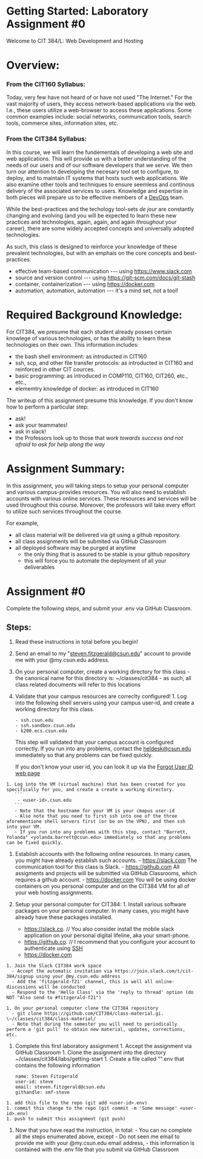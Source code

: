# Getting Started: Laboratory Assignment #0

Welcome to CIT 384/L: Web Development and Hosting



# Overview:

### From the CIT160 Syllabus:

Today, very few have not heard of or have not used "The Internet." For the vast majority of users, they access network-based applications via the web. I.e., these users utilize a web-browser to access these applications. Some common examples include: social networks, communication tools, search tools, commerce sites, information sites, etc.

### From the CIT384 Syllabus:	

In this course, we will learn the fundementals of developing a web site and web applications. This will provide us with a better understanding of the needs of our users and of our software developers that we serve. We then turn our attention to developing the necesary tool set to configure, to deploy, and to maintain IT systems that hosts such web applications. We also examine other tools and techniques to ensure seemless and continous delivery of the associated services to users. Knowledge and expertise in both pieces will prepare us to be effective members of a [DevOps](https://en.wikipedia.org/wiki/DevOps) team.

While the best-practices and the techology tool-sets _de jour_ are constantly changing and evolving (and you will be expected to learn these new practices and technologies, again, again, and again _throughout_ your career), there are some widely accepted concepts and universally adopted technologies. 

As such, this class is designed to reinforce your knowledge of these prevalent technologies, but with an emphais on the core concepts and best-practices:

  - effective team-based communication --- using https://www.slack.com
  - source and version control --- using https://git-scm.com/docs/git-stash
  - container, containerization --- using https://docker.com
  - automation, automation, automation --- it's a mind set, not a tool!


# Required Background Knowledge:
For CIT384, we presume that each student already posses certain knowlege of various technologies, or has the ability to learn these technologies on their own. This information includes:

  - the bash shell environment: as introducted in CIT160
  - ssh, scp, and other file transfer protocols: as introducted in CIT160 and reinforced in other CIT cources.
  - basic programming: as introduced in COMP110, CIT160, CIT260, etc., etc., 
  - elememtry knowledge of docker: as introduced in CIT160

The writeup of this assignment presume this knowledge. If you don't know how to perform a particular step:
  - ask!
  - ask your teammates!
  - ask in slack!
  - the Professors look up to those that _work towards success and not afraid to ask for help along the way_


# Assignment Summary:
In this assignment, you will taking steps to setup your personal computer and various campus-provides resources. You will also need to establish accounts with various online services. These resources and services will be used throughout this course. Moreover, the professors will take every effort to utilize such services throughout the course. 

For example, 
   * all class material will be delivered via git using a github repository.
   * all class assignments will be submited via GitHub Classroom
   * all deployed software may be purged at anytime
      - the only thing that is assured to be stable is your github repository
      - this will force you to automate the deployment of all your deliverables


# Assignment #0
Complete the following steps, and submit your <user-id>.env via GitHub Classroom.


## Steps:
  1. Read these instructions in total before you begin!

  1. Send an email to my "steven.fitzgerald@csun.edu" account to provide me with your @my.csun.edu address.

  1. On your personal computer, create a working directory for this class
    - the canonical name for this directory is: \~/classes/cit384
    - as such, all class related documents will refer to this locations

  1. Validate that your campus resources are correclty configured!
    1. Log into the following shell servers using your campus user-id, and create a working directory for this class.
       ```
       - ssh.csun.edu 
       - ssh.sandbox.csun.edu
       - k200.ecs.csun.edu
       ```
       This step will validated that your campus account is configured correctly. If you run into any problems, contact the heldesk@csun.edu immediately so that any problems can be fixed quickly.

       If you don't know your user id, you can look it up via the [Forgot User ID web page](https://cmsweb.csun.edu/psc/CNRPRD/EMPLOYEE/SA/c/NR_SSS_COMMON_MENU.NR_FORGOTUID_CMP.GBL?&)
 
    1. Log into the VM (virtual machine) that has been created for you specifically for you, and create a create a working directory.
       ```
        - <user-id>.csun.edu
       ```
       - Note that the hostname for your VM is your cmapus user-id
       - Also note that you need to first ssh into one of the three aforementione shell servers first (or be on the VPN), and then ssh into your VM.
       - If you run into any problems with this step, contact "Barrett, Yolanda" <yolanda.barrett@csun.edu> immediately so that any problems can be fixed quickly.
  
   1. Establish accounts with the following online resources. In many cases, you might have already establish such accounts.
    - https://slack.com
      The communication tool for this class is Slack.
    - https://github.com
      All assigments and projects will be submitted via GitHub Classrooms, which requires a github account.
    - https://docker.com
      You will be using docker containers on you personal computer and on the CIT384 VM for all of your web hosting assignments.

  1. Setup your personal computer for CIT384:
    1. Install various software packages on your personal computer. In many cases, you might have already have these packages installed.
      - https://slack.co. // You also consider install the mobile slack application on your personal digital lifeline, aka your smart-phone.
      - https://github.co. // I recommend that you configure your account to authenticate using [SSH](https://docs.github.com/en/github/authenticating-to-github/connecting-to-github-with-ssh)
      - https://docker.com

    1. Join the Slack CIT384 work space
      - Accept the automatic invitation via https://join.slack.com/t/cit-384/signup using your @my.csun.edu address
      - Add the 'fitzgerald-f21' channel, this is well all online-discussions will be conducted
      - Respond to the 'Hello Class' via the 'reply to thread' option (do NOT "Also send to #fitzgerald-f21")

    1. On your personal computer clone the CIT384 repository
      - git clone https://github.com/CIT384/class-material.gi. \~/classes/cit384/class-material/
      - Note that during the semester you will need to periodically perform a 'git pull' to obtain new material, updates, corrections, etc.

  1. Complete this first laboratory assignment
    1. Accept the assignment via GitHub Classroom
    1. Clone the assignment into the directory \~/classes/cit384/labs/getting-start
    1. Create a file called "<user-id>".env that contains the following information
    	```
    	name: Steven Fitzgerald
    	user-id: steve
    	email: steven.fitzgerald@csun.edu
    	githandle: smf-steve
    	```
	1. add this file to the repo (git add <user-id>.env)
	1. commit this change to the repo (git commit -m 'Some message' <user-id>.env)
	1. push to submit this assignment (git push)

  1. Now that you have read the instruction, in total:
    - You can no complete all the steps enumerated above, except
    - Do not seen me email to provide me with your @my.csun.edu email address,
    - this information is contained with the <user-id>.env file that you submit via GitHub Classroom




